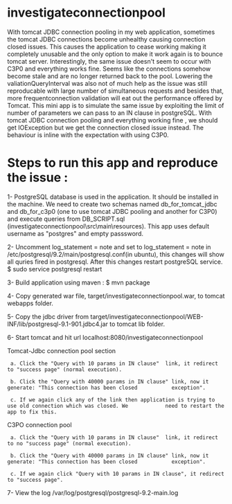 # investigateconnectionpool

With tomcat JDBC connection pooling in my web application, sometimes the tomcat JDBC connections become unhealthy causing
connection closed issues. This causes the application to cease working making it completely unusable and the only option to make
it work again is to bounce tomcat server. Interestingly, the same issue doesn't seem to occur with C3P0 and everything works fine.
Seems like the connections somehow become stale and are no longer returned back to the pool.
Lowering the valiationQueryInterval was also not of much help as the issue was still reproducable with large number of simultaneous
requests and besides that, more frequentconnection validation will eat out the performance offered by Tomcat.
This mini app is to simulate the same issue by exploiting the limit of number of parameters we can pass to an IN clause in
postgreSQL. With tomcat JDBC connection pooling and everything working fine , we should get IOException but we get the 
connection closed issue instead. The behaviour is inline with the expectation with using C3P0.

# Steps to run this app and reproduce the issue : 
1- PostgreSQL database is used in the application. It should be installed in the machine. We need to create two schemas named
   db_for_tomcat_jdbc and db_for_c3p0 (one to use tomcat JDBC pooling and another for C3P0) and execute queries                 from DB_SCRIPT.sql (investigateconnectionpool\src\main\resources). This app uses default username as "postgres" and empty    passsword.

2- Uncomment log_statement = note and set to log_statement = note in  /etc/postgresql/9.2/main/postgresql.conf(in ubuntu), this changes will show all quries fired in postgresql.
After this changes restart postgreSQL service. 
   $ sudo service postgresql restart
   
3- Build application using maven : 
   $ mvn package
    
4- Copy generated war file, target/investigateconnectionpool.war, to tomcat webapps folder.

5- Copy the jdbc driver from target/investigateconnectionpool/WEB-INF/lib/postgresql-9.1-901.jdbc4.jar to tomcat lib folder.

6- Start tomcat and hit url localhost:8080/investigateconnectionpool
   
   Tomcat-Jdbc connection pool section
   
     a. Click the "Query with 10 params in IN clause"  link, it redirect to "success page" (normal execution).
     
     b. Click the "Query with 40000 params in IN clause" link, now it generate: "This connection has been closed           exception".
     
     c. If we again click any of the link then application is trying to use old connection which was closed. We            need to restart the app to fix this.
       
  
   C3PO connection pool
   
     a. Click the "Query with 10 params in IN clause"  link, it redirect to no "success page" (normal execution).
     
     b. Click the "Query with 40000 params in IN clause" link, now it generate: "This connection has been closed           exception".
     
     c. If we again click "Query with 10 params in IN clause", it redirect to "success page".
  
  
7- View the log /var/log/postgresql/postgresql-9.2-main.log
